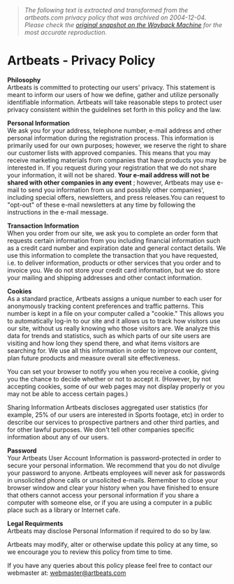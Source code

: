 > *The following text is extracted and transformed from the artbeats.com privacy policy that was archived on 2004-12-04. Please check the [original snapshot on the Wayback Machine](https://web.archive.org/web/20041204135815id_/http%3A//www.artbeats.com/info/privacy.php) for the most accurate reproduction.*

# Artbeats - Privacy Policy

**Philosophy**  
Artbeats is committed to protecting our users' privacy. This statement is meant to inform our users of how we define, gather and utilize personally identifiable information. Artbeats will take reasonable steps to protect user privacy consistent within the guidelines set forth in this policy and the law. 

**Personal Information**  
We ask you for your address, telephone number, e-mail address and other personal information during the registration process. This information is primarily used for our own purposes; however, we reserve the right to share our customer lists with approved companies. This means that you may receive marketing materials from companies that have products you may be interested in. If you request during your registration that we do not share your information, it will not be shared. **Your e-mail address will not be shared with other companies in any event** ; however, Artbeats may use e-mail to send you information from us and possibly other companies', including special offers, newsletters, and press releases.You can request to "opt-out" of these e-mail newsletters at any time by following the instructions in the e-mail message. 

**Transaction Information**  
When you order from our site, we ask you to complete an order form that requests certain information from you including financial information such as a credit card number and expiration date and general contact details. We use this information to complete the transaction that you have requested, i.e. to deliver information, products or other services that you order and to invoice you. We do not store your credit card information, but we do store your mailing and shipping addresses and other contact information. 

**Cookies**  
As a standard practice, Artbeats assigns a unique number to each user for anonymously tracking content preferences and traffic patterns. This number is kept in a file on your computer called a "cookie." This allows you to automatically log-in to our site and it allows us to track how visitors use our site, without us really knowing who those visitors are. We analyze this data for trends and statistics, such as which parts of our site users are visiting and how long they spend there, and what items visitors are searching for. We use all this information in order to improve our content, plan future products and measure overall site effectiveness. 

You can set your browser to notify you when you receive a cookie, giving you the chance to decide whether or not to accept it. (However, by not accepting cookies, some of our web pages may not display properly or you may not be able to access certain pages.) 

Sharing Information Artbeats discloses aggregated user statistics (for example, 25% of our users are interested in Sports footage, etc) in order to describe our services to prospective partners and other third parties, and for other lawful purposes. We don't tell other companies specific information about any of our users. 

**Password**  
Your Artbeats User Account Information is password-protected in order to secure your personal information. We recommend that you do not divulge your password to anyone. Artbeats employees will never ask for passwords in unsolicited phone calls or unsolicited e-mails. Remember to close your browser window and clear your history when you have finished to ensure that others cannot access your personal information if you share a computer with someone else, or if you are using a computer in a public place such as a library or Internet cafe. 

**Legal Requirments**  
Artbeats may disclose Personal Information if required to do so by law. 

Artbeats may modify, alter or otherwise update this policy at any time, so we encourage you to review this policy from time to time. 

If you have any queries about this policy please feel free to contact our webmaster at: [webmaster@artbeats.com](mailto:webmaster@artbeats.com)
